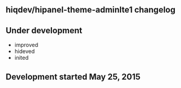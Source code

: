 hiqdev/hipanel-theme-adminlte1 changelog
----------------------------------------

## Under development

- improved
- hideved
- inited

## Development started May 25, 2015

